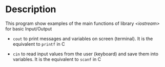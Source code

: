 # Description
This program show examples of the main functions of library *\<iostream\>* for basic Input/Output
- `cout` to print messages and variables on screen (terminal). It is the equivalent to `printf` in C
* `cin` to read input values from the user (keyboard) and save them into variables. It is the equivalent to `scanf` in C


